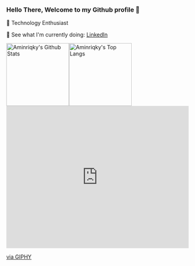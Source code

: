 ### Hello There, Welcome to my Github profile 👋

🦾 Technology Enthusiast

💺 See what I'm currently doing: [LinkedIn](https://www.linkedin.com/in/aminriqky/)

<img alt="Aminriqky's Github Stats" height="165" src="https://github-readme-stats.vercel.app/api?username=aminriqky&count_private=true&show_icons=true&include_all_commits=true&theme=tokyonight&hide_border=true" /><img alt="Aminriqky's Top Langs" height="165" src="https://github-readme-stats.vercel.app/api/top-langs/?username=aminriqky&hide=TeX&layout=compact&theme=tokyonight&hide_border=true&langs_count=8" /><iframe src="https://giphy.com/embed/90OCwEfEYo9f2EQoKP" width="480" height="374" frameBorder="0" class="giphy-embed" allowFullScreen></iframe><p><a href="https://giphy.com/gifs/tiff-studio-ghibli-spirited-away-hayao-miyazaki-90OCwEfEYo9f2EQoKP">via GIPHY</a></p>
